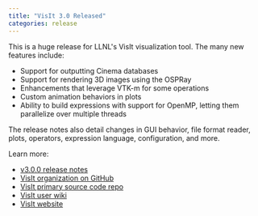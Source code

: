 ```yaml
---
title: "VisIt 3.0 Released"
categories: release
---
```


This is a huge release for LLNL's VisIt visualization tool. The many new features include:
- Support for outputting Cinema databases
- Support for rendering 3D images using the OSPRay
- Enhancements that leverage VTK-m for some operations
- Custom animation behaviors in plots
- Ability to build expressions with support for OpenMP, letting them parallelize over multiple threads

The release notes also detail changes in GUI behavior, file format reader, plots, operators, expression language, configuration, and more.

Learn more:
- [v3.0.0 release notes](https://wci.llnl.gov/simulation/computer-codes/visit/releases/release-notes-3.0.0)
- [VisIt organization on GitHub](https://github.com/visit-dav)
- [VisIt primary source code repo](https://github.com/visit-dav/visit)
- [VisIt user wiki](https://www.visitusers.org/index.php?title=Main_Page)
- [VisIt website](https://wci.llnl.gov/simulation/computer-codes/visit)
